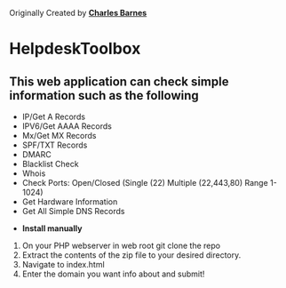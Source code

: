 Originally Created by **[Charles Barnes](http://charlesabarnes.com)**

# HelpdeskToolbox
## This web application can check simple information such as the following
- IP/Get A Records
- IPV6/Get AAAA Records
- Mx/Get MX Records
- SPF/TXT Records
- DMARC
- Blacklist Check
- Whois
- Check Ports: Open/Closed (Single (22) Multiple (22,443,80) Range 1-1024) 
- Get Hardware Information
- Get All Simple DNS Records

* **Install manually**

1. On your PHP webserver in web root git clone the repo
2. Extract the contents of the zip file to your desired directory.
4. Navigate to index.html
5. Enter the domain you want info about and submit!
